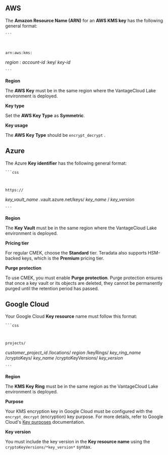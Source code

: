 ## AWS


The **Amazon Resource Name (ARN)** for an **AWS KMS key** has the following general format:


    
    ```
    

    
    arn:aws:kms:
  *region*
    :
  *account-id*
    :key/
  *key-id*
    

    
    ```
    

    

  **Region**

The **AWS Key** must be in the same region where the VantageCloud Lake environment is deployed.

**Key type**

Set the **AWS Key Type** as **Symmetric**.

**Key usage**

The **AWS Key Type** should be 
    `
    encrypt_decrypt
    `
  .

## Azure


The Azure **Key identifier** has the following general format:


    
    ```css
    

    
    https://
  *key_vault_name*
    .vault.azure.net/keys/
  *key_name*
    /
  *key_version*
    

    
    ```
    

    

  **Region**

The **Key Vault** must be in the same region where the VantageCloud Lake environment is deployed.

**Pricing tier**

For regular CMEK, choose the **Standard** tier. Teradata also supports HSM-backed keys, which is the **Premium** pricing tier.

**Purge protection**

To use CMEK, you must enable **Purge protection**. Purge protection ensures that once a key vault or its objects are deleted, they cannot be permanently purged until the retention period has passed.

## Google Cloud


Your Google Cloud **Key resource** name must follow this format:


    
    ```css
    

    
    projects/
  *customer_project_id*
    /locations/
  *region*
    /keyRings/
  *key_ring_name*
    /cryptoKeys/
  *key_name*
    /cryptoKeyVersions/
  *key_version*
    

    
    ```
    

    

  **Region**

The **KMS Key Ring** must be in the same region as the VantageCloud Lake environment is deployed.

**Purpose**

Your KMS encryption key in Google Cloud must be configured with the 
    `
    encrypt_decrypt
    `
   (encryption) key purpose. For more details, refer to Google Cloud's [Key purposes](https://cloud.google.com/kms/docs/algorithms#key_purposes) documentation.

**Key version**

You must include the key version in the **Key resource name** using the 
    `
    cryptoKeyVersions/*key_version*
    `
   syntax.

